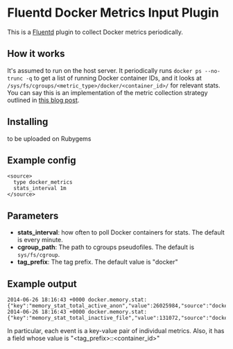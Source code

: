 # Fluentd Docker Metrics Input Plugin

This is a [Fluentd](http://www.fluentd.org) plugin to collect Docker metrics periodically.

## How it works

It's assumed to run on the host server. It periodically runs `docker ps --no-trunc -q`
to get a list of running Docker container IDs, and it looks at `/sys/fs/cgroups/<metric_type>/docker/<container_id>/`
for relevant stats. You can say this is an implementation of the metric collection strategy outlined in [this blog post](http://blog.docker.com/2013/10/gathering-lxc-docker-containers-metrics/).

## Installing

to be uploaded on Rubygems

## Example config

```
<source>
  type docker_metrics
  stats_interval 1m
</source>
```

## Parameters

* **stats_interval**: how often to poll Docker containers for stats. The default is every minute.
* **cgroup_path**: The path to cgroups pseudofiles. The default is `sys/fs/cgroup`.
* **tag_prefix**: The tag prefix. The default value is "docker"

## Example output

```
2014-06-26 18:16:43 +0000 docker.memory.stat: {"key":"memory_stat_total_active_anon","value":26025984,"source":"docker:precise64:b7f17c393775476bc0999cb6dcb4c6416e94b0473317375b9a245985dc6e91c5"}
2014-06-26 18:16:43 +0000 docker.memory.stat: {"key":"memory_stat_total_inactive_file","value":131072,"source":"docker:precise64:b7f17c393775476bc0999cb6dcb4c6416e94b0473317375b9a245985dc6e91c5"}
```

In particular, each event is a key-value pair of individual metrics. Also, it has a field whose value is "<tag_prefix>:<hostname>:<container_id>"

